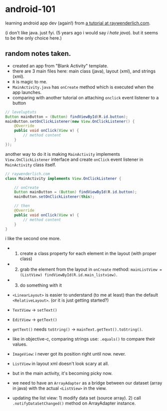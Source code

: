 # android-101

learning android app dev (again!) from [a tutorial at raywenderlich.com](http://www.raywenderlich.com/78576/android-tutorial-for-beginners-part-2).

(i don't like java. just fyi. (5 years ago i would say _i hate java_). but it seems to be the only choice here.)

## random notes taken.

- created an app from "Blank Activity" template.
- there are 3 main files here: main class (java), layout (xml), and strings (xml).
- `R` is magic to me.
- `MainActivity.java` has `onCreate` method which is executed when the app launches.
- comparing with another tutorial on attaching `onclick` event listener to a button

```java
// leveluptuts
Button mainButton = (Button) findViewById(R.id.button);
mainButton.setOnClickListener(new View.OnClickListener() {
	@Override
	public void onClick(View v) {
		// method content
	}
});
```

another way to do it is making `MainActivity` implements `View.OnClickListener` interface and create `onClick` event listener in `MainActivity` class itself.

```java
// raywenderlich.com
class MainActivity implements View.OnClickListener {

	// onCreate
	Button mainButton = (Button) findViewById(R.id.button);
	mainButton.setOnClickListener(this);

	// then
	@Override
	public void onClick(View v) {
		// method content
	}
}
```

i like the second one more.

- 1) create a class property for each element in the layout (with proper class)
- 2) grab the element from the layout in `onCreate` method: `mainListView = (ListView) findViewById(R.id.main_listview)`.
- 3) do something with it

- `<LinearLayout>` is easier to understand (to me at least) than the default `<RelativeLayout>`. (or it is just getting started?)
- `TextView` -> `setText()`
- `EditView` -> `getText()`
- `getText()` needs `toString()` -> `mainText.getText().toString()`.
- like in objective-c, comparing strings use: `.equals()` to compare their values.

- `ImageView`: i never got its position right until now. never.
- `ListView` in layout xml doesn't look scary at all.
- but in the main activity, it's becoming picky now.
- we need to have an `ArrayAdapter` as a bridge between our dataset (array in java) with the actual `<ListView>` in the view.
- updating the list view: 1) modify data set (source array). 2) call `.notifyDataSetChanged()` method on ArrayAdapter instance.
